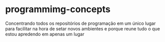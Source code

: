 # programmimg-concepts

Concentrando todos os repositórios de programação em um único lugar para facilitar na hora de setar novos ambientes e porque reune tudo o que estou apredendo em apenas um lugar

